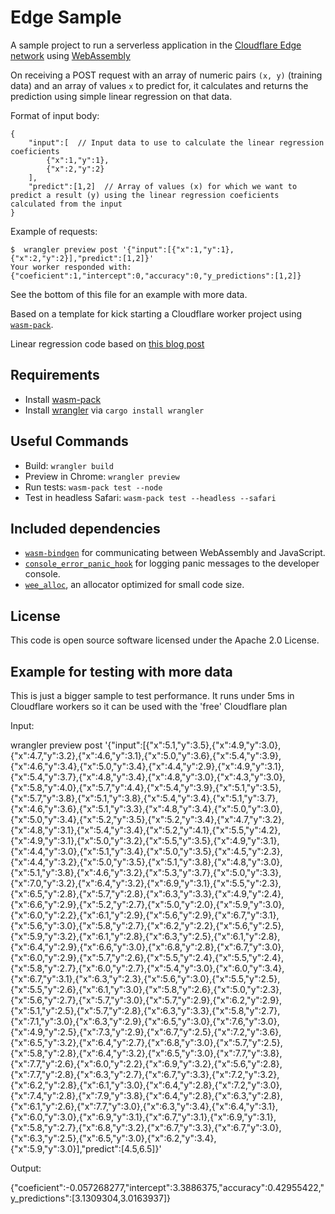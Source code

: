 # Edge Sample

A sample project to run a serverless application in the [Cloudflare Edge network](https://www.cloudflare.com/products/cloudflare-workers/) using [WebAssembly](https://rustwasm.github.io/book/what-is-webassembly.html) 

On receiving a POST request with an array of numeric pairs `(x, y)` (training data) and an array of values `x` to predict for, it calculates and returns the prediction using simple linear regression on that data.

Format of input body:

```
{
    "input":[  // Input data to use to calculate the linear regression coeficients
        {"x":1,"y":1},
        {"x":2,"y":2}
    ],
    "predict":[1,2]  // Array of values (x) for which we want to predict a result (y) using the linear regression coeficients calculated from the input 
}
```

Example of requests:

```
$  wrangler preview post '{"input":[{"x":1,"y":1},{"x":2,"y":2}],"predict":[1,2]}' 
Your worker responded with: {"coeficient":1,"intercept":0,"accuracy":0,"y_predictions":[1,2]}
```

See the bottom of this file for an example with more data.

Based on a template for kick starting a Cloudflare worker project using
[`wasm-pack`](https://github.com/rustwasm/wasm-pack).

Linear regression code based on [this blog post](https://cheesyprogrammer.com/2018/12/13/simple-linear-regression-from-scratch-in-rust/)

## Requirements

- Install [wasm-pack](https://rustwasm.github.io/wasm-pack/installer/)
- Install [wrangler](https://developers.cloudflare.com/workers/webassembly/) via `cargo install wrangler`

## Useful Commands

- Build: `wrangler build`
- Preview in Chrome: `wrangler preview`
- Run tests: `wasm-pack test --node`
- Test in headless Safari: `wasm-pack test --headless --safari`

## Included dependencies

* [`wasm-bindgen`](https://github.com/rustwasm/wasm-bindgen) for communicating
  between WebAssembly and JavaScript.
* [`console_error_panic_hook`](https://github.com/rustwasm/console_error_panic_hook)
  for logging panic messages to the developer console.
* [`wee_alloc`](https://github.com/rustwasm/wee_alloc), an allocator optimized
  for small code size.

## License

This code is open source software licensed under the Apache 2.0 License.

## Example for testing with more data

This is just a bigger sample to test performance. It runs under 5ms in Cloudflare workers so it can be used with the 'free' Cloudflare plan

Input:

wrangler preview post '{"input":[{"x":5.1,"y":3.5},{"x":4.9,"y":3.0},{"x":4.7,"y":3.2},{"x":4.6,"y":3.1},{"x":5.0,"y":3.6},{"x":5.4,"y":3.9},{"x":4.6,"y":3.4},{"x":5.0,"y":3.4},{"x":4.4,"y":2.9},{"x":4.9,"y":3.1},{"x":5.4,"y":3.7},{"x":4.8,"y":3.4},{"x":4.8,"y":3.0},{"x":4.3,"y":3.0},{"x":5.8,"y":4.0},{"x":5.7,"y":4.4},{"x":5.4,"y":3.9},{"x":5.1,"y":3.5},{"x":5.7,"y":3.8},{"x":5.1,"y":3.8},{"x":5.4,"y":3.4},{"x":5.1,"y":3.7},{"x":4.6,"y":3.6},{"x":5.1,"y":3.3},{"x":4.8,"y":3.4},{"x":5.0,"y":3.0},{"x":5.0,"y":3.4},{"x":5.2,"y":3.5},{"x":5.2,"y":3.4},{"x":4.7,"y":3.2},{"x":4.8,"y":3.1},{"x":5.4,"y":3.4},{"x":5.2,"y":4.1},{"x":5.5,"y":4.2},{"x":4.9,"y":3.1},{"x":5.0,"y":3.2},{"x":5.5,"y":3.5},{"x":4.9,"y":3.1},{"x":4.4,"y":3.0},{"x":5.1,"y":3.4},{"x":5.0,"y":3.5},{"x":4.5,"y":2.3},{"x":4.4,"y":3.2},{"x":5.0,"y":3.5},{"x":5.1,"y":3.8},{"x":4.8,"y":3.0},{"x":5.1,"y":3.8},{"x":4.6,"y":3.2},{"x":5.3,"y":3.7},{"x":5.0,"y":3.3},{"x":7.0,"y":3.2},{"x":6.4,"y":3.2},{"x":6.9,"y":3.1},{"x":5.5,"y":2.3},{"x":6.5,"y":2.8},{"x":5.7,"y":2.8},{"x":6.3,"y":3.3},{"x":4.9,"y":2.4},{"x":6.6,"y":2.9},{"x":5.2,"y":2.7},{"x":5.0,"y":2.0},{"x":5.9,"y":3.0},{"x":6.0,"y":2.2},{"x":6.1,"y":2.9},{"x":5.6,"y":2.9},{"x":6.7,"y":3.1},{"x":5.6,"y":3.0},{"x":5.8,"y":2.7},{"x":6.2,"y":2.2},{"x":5.6,"y":2.5},{"x":5.9,"y":3.2},{"x":6.1,"y":2.8},{"x":6.3,"y":2.5},{"x":6.1,"y":2.8},{"x":6.4,"y":2.9},{"x":6.6,"y":3.0},{"x":6.8,"y":2.8},{"x":6.7,"y":3.0},{"x":6.0,"y":2.9},{"x":5.7,"y":2.6},{"x":5.5,"y":2.4},{"x":5.5,"y":2.4},{"x":5.8,"y":2.7},{"x":6.0,"y":2.7},{"x":5.4,"y":3.0},{"x":6.0,"y":3.4},{"x":6.7,"y":3.1},{"x":6.3,"y":2.3},{"x":5.6,"y":3.0},{"x":5.5,"y":2.5},{"x":5.5,"y":2.6},{"x":6.1,"y":3.0},{"x":5.8,"y":2.6},{"x":5.0,"y":2.3},{"x":5.6,"y":2.7},{"x":5.7,"y":3.0},{"x":5.7,"y":2.9},{"x":6.2,"y":2.9},{"x":5.1,"y":2.5},{"x":5.7,"y":2.8},{"x":6.3,"y":3.3},{"x":5.8,"y":2.7},{"x":7.1,"y":3.0},{"x":6.3,"y":2.9},{"x":6.5,"y":3.0},{"x":7.6,"y":3.0},{"x":4.9,"y":2.5},{"x":7.3,"y":2.9},{"x":6.7,"y":2.5},{"x":7.2,"y":3.6},{"x":6.5,"y":3.2},{"x":6.4,"y":2.7},{"x":6.8,"y":3.0},{"x":5.7,"y":2.5},{"x":5.8,"y":2.8},{"x":6.4,"y":3.2},{"x":6.5,"y":3.0},{"x":7.7,"y":3.8},{"x":7.7,"y":2.6},{"x":6.0,"y":2.2},{"x":6.9,"y":3.2},{"x":5.6,"y":2.8},{"x":7.7,"y":2.8},{"x":6.3,"y":2.7},{"x":6.7,"y":3.3},{"x":7.2,"y":3.2},{"x":6.2,"y":2.8},{"x":6.1,"y":3.0},{"x":6.4,"y":2.8},{"x":7.2,"y":3.0},{"x":7.4,"y":2.8},{"x":7.9,"y":3.8},{"x":6.4,"y":2.8},{"x":6.3,"y":2.8},{"x":6.1,"y":2.6},{"x":7.7,"y":3.0},{"x":6.3,"y":3.4},{"x":6.4,"y":3.1},{"x":6.0,"y":3.0},{"x":6.9,"y":3.1},{"x":6.7,"y":3.1},{"x":6.9,"y":3.1},{"x":5.8,"y":2.7},{"x":6.8,"y":3.2},{"x":6.7,"y":3.3},{"x":6.7,"y":3.0},{"x":6.3,"y":2.5},{"x":6.5,"y":3.0},{"x":6.2,"y":3.4},{"x":5.9,"y":3.0}],"predict":[4.5,6.5]}'

Output:

{"coeficient":-0.057268277,"intercept":3.3886375,"accuracy":0.42955422,"y_predictions":[3.1309304,3.0163937]}